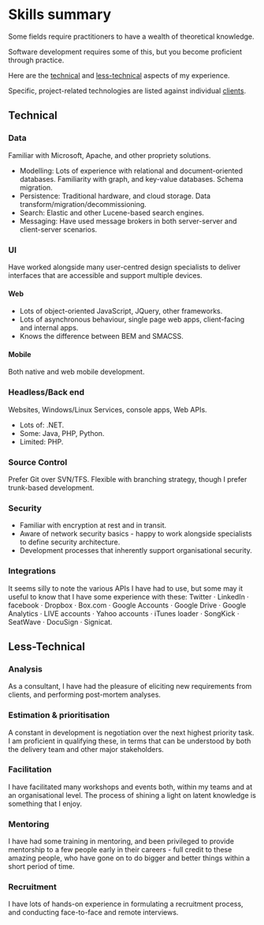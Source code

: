 # Skills summary

Some fields require practitioners to have a wealth of theoretical knowledge.

Software development requires some of this, but you become proficient through practice.

Here are the [technical](#technical) and [less-technical](#less-technical) aspects of my experience.

Specific, project-related technologies are listed against individual [clients](client-list).

## Technical

### Data

Familiar with Microsoft, Apache, and other propriety solutions.

- Modelling: Lots of experience with relational and document-oriented databases. Familiarity with graph, and key-value databases. Schema migration.
- Persistence: Traditional hardware, and cloud storage. Data transform/migration/decommissioning.
- Search: Elastic and other Lucene-based search engines.
- Messaging: Have used message brokers in both server-server and client-server scenarios.

### UI

Have worked alongside many user-centred design specialists to deliver interfaces that are accessible and support multiple devices.

#### Web

- Lots of object-oriented JavaScript, JQuery, other frameworks.
- Lots of asynchronous behaviour, single page web apps, client-facing and internal apps.
- Knows the difference between BEM and SMACSS.

#### Mobile

Both native and web mobile development.

### Headless/Back end

Websites, Windows/Linux Services, console apps, Web APIs.

- Lots of: .NET.
- Some: Java, PHP, Python.
- Limited: PHP.

### Source Control

Prefer Git over SVN/TFS.  Flexible with branching strategy, though I prefer trunk-based development.

### Security

- Familiar with encryption at rest and in transit.
- Aware of network security basics - happy to work alongside specialists to define security architecture.
- Development processes that inherently support organisational security.

### Integrations

It seems silly to note the various APIs I have had to use, but some may it useful to know that I have some experience with these: Twitter · LinkedIn · facebook · Dropbox · Box.com · Google Accounts · Google Drive · Google Analytics · LIVE accounts · Yahoo accounts · iTunes loader · SongKick · SeatWave · DocuSign · Signicat.

## Less-Technical

### Analysis

As a consultant, I have had the pleasure of eliciting new requirements from clients, and performing post-mortem analyses.

### Estimation & prioritisation

A constant in development is negotiation over the next highest priority task.  I am proficient in qualifying these, in terms that can be understood by both the delivery team and other major stakeholders.

### Facilitation

I have facilitated many workshops and events both, within my teams and at an organisational level.  The process of shining a light on latent knowledge is something that I enjoy.

### Mentoring

I have had some training in mentoring, and been privileged to provide mentorship to a few people early in their careers - full credit to these amazing people, who have gone on to do bigger and better things within a short period of time.

### Recruitment

I have lots of hands-on experience in formulating a recruitment process, and conducting face-to-face and remote interviews.
